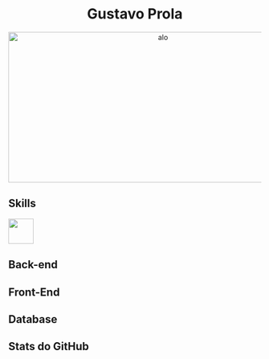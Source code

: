 <h1 align="center">Gustavo Prola</h1>

<p align="center">
  <img src="" alt="alo" height='300px' width='600px'/>
</p>

## Skills
<img src="" height="50px" />

## Back-end

## Front-End

## Database

## Stats do GitHub
